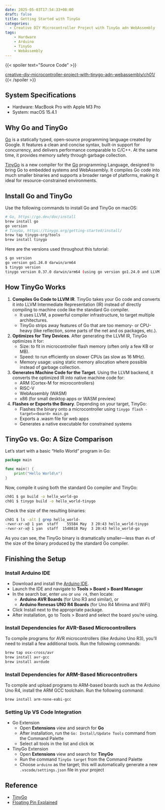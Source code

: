 ```yaml
---
date: 2025-05-03T17:54:33+08:00
draft: false
title: Getting Started with TinyGo
categories: 
  - Creative DIY Microcontroller Project with TinyGo adn WebAssembly
tags:
    - Hardware 
    - Arduino
    - TinyGo
    - WebAssembly
---
```

{{< spoiler text="Source Code" >}}

[creative-diy-microcontroller-project-with-tinygo-adn-webassembly/ch01/](https://github.com/Yanomic/creative-diy-microcontroller-project-with-tinygo-adn-webassembly/blob/main/ch01/)
{{< /spoiler >}}

## System Specifications
* Hardware: MacBook Pro with Apple M3 Pro
* System: macOS 15.4.1


## Why Go and TinyGo
[Go](https://go.dev/) is a statically typed, open-source programming language created by Google. It features a clean and concise syntax, built-in support for concurrency, and delivers performance comparable to C/C++. At the same time, it provides memory safety through garbage collection.

[TinyGo](https://tinygo.org/) is a new compiler for the [Go](https://go.dev/)  programming Language, designed to bring Go to embedded systems and WebAssembly. It compiles Go code into much smaller binaries and supports a broader range of platforms, making it ideal for resource-constrained environments.

## Install Go and TinyGo
Use the following commands to install Go and TinyGo on macOS:
```bash
# Go, https://go.dev/doc/install
brew install go
go version
# TinyGo, https://tinygo.org/getting-started/install/
brew tap tinygo-org/tools
brew install tinygo
```
Here are the versions used throughout this tutorial:
```bash
$ go version
go version go1.24.0 darwin/arm64
$ tinygo version
tinygo version 0.37.0 darwin/arm64 (using go version go1.24.0 and LLVM version 19.1.2)
```

## How TinyGo Works
1. **Compiles Go Code to LLVM IR**. TinyGo takes your Go code and converts it into LLVM Intermediate Representation (IR) instead of directly compiling to machine code like the standard Go compiler.
    * It uses LLVM, a powerful compiler infrastructure, to target multiple architectures.
	* TinyGo strips away features of Go that are too memory- or CPU-heavy (like reflection, some parts of the net and os packages, etc.).
2. **Optimizes for Tiny Devices**. After generating the LLVM IR, TinyGo optimizes it for:
	* Size: to fit in microcontroller flash memory (often only a few KB or MB).
	* Speed: to run efficiently on slower CPUs (as slow as 16 MHz).
	* Memory usage: using static memory allocation where possible instead of garbage collection.
3. **Generates Machine Code for the Target**. Using the LLVM backend, it converts the optimized IR into native machine code for:
    * ARM (Cortex-M for microcontrollers)
	* RISC-V
	* WebAssembly (WASM)
	* x86 (for small desktop apps or WASM preview)
4. **Flashes or Exports the Binary**. Depending on your target, TinyGo:
	* Flashes the binary onto a microcontroller using `tinygo flash -target=<board> main.go`
	* Exports a .wasm file for web apps
	* Generates a native executable for constrained systems

## TinyGo vs. Go: A Size Comparison
Let’s start with a basic “Hello World” program in Go:
```go
package main

func main() {
	print("Hello World\n")
}
```
Now, compile it using both the standard Go compiler and TinyGo:
```bash
ch01 $ go build -o hello_world-go
ch01 $ tinygo build -o hello_world-tinygo
```
Check the size of the resulting binaries:
```bash
ch01 $ ls -alt | grep hello_world-
-rwxr-xr-x@ 1 yan  staff    55584 May  3 20:43 hello_world-tinygo
-rwxr-xr-x@ 1 yan  staff  1540818 May  3 20:43 hello_world-go
```
As you can see, the TinyGo binary is dramatically smaller—less than `4%` of the size of the binary produced by the standard Go compiler.


## Finishing the Setup
### Install Arduino IDE
* Download and install the [Arduino IDE](https://www.arduino.cc/en/software).
* Launch the IDE and navigate to **Tools > Board > Board Manager**
* In the search bar, enter `uno` or `uno r4`, then locate:
	* **Arduino AVR Boards** (for Uno R3 and similar), or
	* **Arduino Renesas UNO R4 Boards** (for Uno R4 Minima and WiFi)
* Click Install next to the appropriate package.
* After installation, go to Tools > Board and select the board you’re using.

### Install Dependencies for AVR-Based Microcontrollers
To compile programs for AVR microcontrollers (like Arduino Uno R3), you’ll need to install a few additional tools. Run the following commands:
```bash
brew tap osx-cross/avr
brew install avr-gcc
brew install avrdude
```
### Install Dependencies for ARM-Based Microcontrollers
To compile and upload programs to ARM-based boards such as the Arduino Uno R4, install the ARM GCC toolchain. Run the following command:
```bash
brew install arm-none-eabi-gcc
```



### Setting Up VS Code Integration
* Go Extension
  * Open **Extensions** view and search for **Go**
  * After installation, run the `Go: Install/Update Tools` command from the Command Palette
  * Select all tools in the list and click `OK`
* TinyGo Extension
  * Open **Extensions** view and search for **TinyGo**
  * Run the command `TinyGo target` from the Command Palette
  * Choose `arduino` as the target; this will automatically generate a new `.vscode/settings.json` file in your project

## Reference
* [TinyGo](https://tinygo.org/)
* [Floating Pin Explained](https://www.youtube.com/watch?v=6U9l8U2kPfQ)